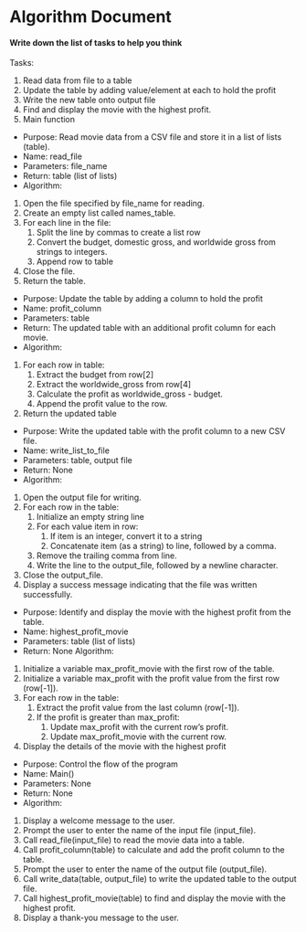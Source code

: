 # Algorithm Document

#### Write down the list of tasks to help you think

Tasks:
1. Read data from file to a table
2. Update the table by adding value/element at each to hold the profit
3. Write the new table onto output file
4. Find and display the movie with the highest profit.
5. Main function

 
* Purpose:  Read movie data from a CSV file and store it in a list of lists (table).
* Name: read_file
* Parameters: file_name 
* Return: table (list of lists)
* Algorithm:
1. Open the file specified by file_name for reading. 
2. Create an empty list called names_table. 
3. For each line in the file:
   1. Split the line by commas to create a list row 
   2. Convert the budget, domestic gross, and worldwide gross from strings to integers.
   3. Append row to table
4. Close the file. 
5. Return the table.

* Purpose: Update the table by adding a column to hold the profit
* Name: profit_column
* Parameters: table
* Return: The updated table with an additional profit column for each movie.
* Algorithm:
1. For each row in table:
   1. Extract the budget from row[2]
   2. Extract the worldwide_gross from row[4]
   3. Calculate the profit as worldwide_gross - budget.
   4. Append the profit value to the row.
2. Return the updated table

* Purpose: Write the updated table with the profit column to a new CSV file.
* Name: write_list_to_file
* Parameters: table, output file
* Return: None
* Algorithm:
1. Open the output file for writing.
2. For each row in the table:
   1. Initialize an empty string line
   2. For each value item in row:
      1. If item is an integer, convert it to a string
      2. Concatenate item (as a string) to line, followed by a comma.
   3. Remove the trailing comma from line.
   4. Write the line to the output_file, followed by a newline character.
3. Close the output_file.
4. Display a success message indicating that the file was written successfully.

* Purpose: Identify and display the movie with the highest profit from the table.
* Name: highest_profit_movie
* Parameters: table (list of lists)
* Return: None
Algorithm:
1. Initialize a variable max_profit_movie with the first row of the table. 
2. Initialize a variable max_profit with the profit value from the first row (row[-1]). 
3. For each row in the table:
   1. Extract the profit value from the last column (row[-1]). 
   2. If the profit is greater than max_profit:
      1. Update max_profit with the current row’s profit. 
      2. Update max_profit_movie with the current row.
4. Display the details of the movie with the highest profit

* Purpose: Control the flow of the program 
* Name: Main() 
* Parameters: None
* Return: None
* Algorithm:
1. Display a welcome message to the user. 
2. Prompt the user to enter the name of the input file (input_file). 
3. Call read_file(input_file) to read the movie data into a table. 
4. Call profit_column(table) to calculate and add the profit column to the table. 
5. Prompt the user to enter the name of the output file (output_file). 
6. Call write_data(table, output_file) to write the updated table to the output file. 
7. Call highest_profit_movie(table) to find and display the movie with the highest profit. 
8. Display a thank-you message to the user.
